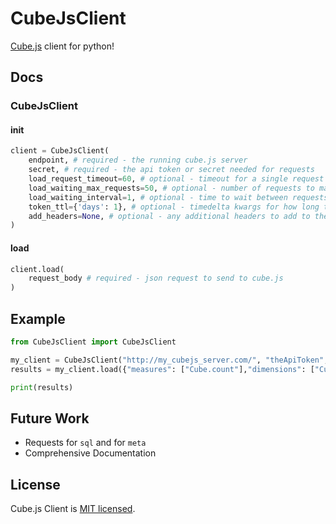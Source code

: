 # CubeJsClient

[Cube.js](https://github.com/cube-js/cube.js) client for python!

## Docs

### CubeJsClient

#### init
```python
client = CubeJsClient(
    endpoint, # required - the running cube.js server
    secret, # required - the api token or secret needed for requests
    load_request_timeout=60, # optional - timeout for a single request to cube.js server
    load_waiting_max_requests=50, # optional - number of requests to make while waiting for a response
    load_waiting_interval=1, # optional - time to wait between requests
    token_ttl={'days': 1}, # optional - timedelta kwargs for how long the token is valid
    add_headers=None, # optional - any additional headers to add to the request
)
```

#### load
```python
client.load(
    request_body # required - json request to send to cube.js
)
```

## Example
```python
from CubeJsClient import CubeJsClient

my_client = CubeJsClient("http://my_cubejs_server.com/", "theApiToken", add_headers={'user_id': 1})
results = my_client.load({"measures": ["Cube.count"],"dimensions": ["Cube.dimension"]})

print(results)
```

## Future Work
- Requests for `sql` and for `meta`
- Comprehensive Documentation

## License

Cube.js Client is [MIT licensed](./packages/cubejs-client-core/LICENSE).
